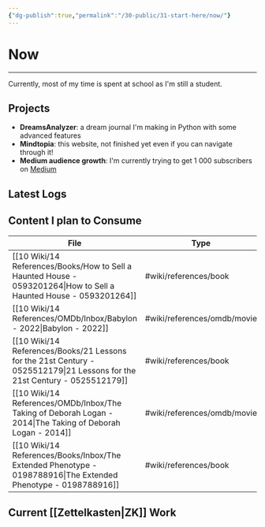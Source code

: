 ```yaml
---
{"dg-publish":true,"permalink":"/30-public/31-start-here/now/"}
---
```


# Now
---
Currently, most of my time is spent at school as I'm still a student. 

## Projects
- **DreamsAnalyzer**: a dream journal I'm making in Python with some advanced features
- **Mindtopia**: this website, not finished yet even if you can navigate through it!
- **Medium audience growth**: I'm currently trying to get 1 000 subscribers on [Medium](https://medidum.com/estebanthi)

## Latest Logs


## Content I plan to Consume
| File                                                                                                                          | Type                        |
| ----------------------------------------------------------------------------------------------------------------------------- | --------------------------- |
| [[10 Wiki/14 References/Books/How to Sell a Haunted House - 0593201264\|How to Sell a Haunted House - 0593201264]]         | #wiki/references/book       |
| [[10 Wiki/14 References/OMDb/Inbox/Babylon - 2022\|Babylon - 2022]]                                                        | #wiki/references/omdb/movie |
| [[10 Wiki/14 References/Books/21 Lessons for the 21st Century - 0525512179\|21 Lessons for the 21st Century - 0525512179]] | #wiki/references/book       |
| [[10 Wiki/14 References/OMDb/Inbox/The Taking of Deborah Logan - 2014\|The Taking of Deborah Logan - 2014]]                | #wiki/references/omdb/movie |
| [[10 Wiki/14 References/Books/Inbox/The Extended Phenotype - 0198788916\|The Extended Phenotype - 0198788916]]             | #wiki/references/book       |


## Current [[Zettelkasten\|ZK]] Work

